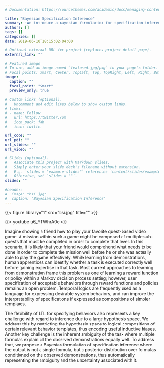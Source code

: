 ```yaml
---
# Documentation: https://sourcethemes.com/academic/docs/managing-content/

title: "Bayesian Specification Inference"
summary: "We introduce a Bayesian formulation for specification inference that enables us to learn logical task specifications with very few examples."
authors: []
tags: []
categories: []
date: 2019-06-10T18:15:02-04:00

# Optional external URL for project (replaces project detail page).
external_link: ""

# Featured image
# To use, add an image named `featured.jpg/png` to your page's folder.
# Focal points: Smart, Center, TopLeft, Top, TopRight, Left, Right, BottomLeft, Bottom, BottomRight.
image:
  caption: ""
  focal_point: "Smart"
  preview_only: true

# Custom links (optional).
#   Uncomment and edit lines below to show custom links.
# links:
# - name: Follow
#   url: https://twitter.com
#   icon_pack: fab
#   icon: twitter

url_code: ""
url_pdf: ""
url_slides: ""
url_video: ""

# Slides (optional).
#   Associate this project with Markdown slides.
#   Simply enter your slide deck's filename without extension.
#   E.g. `slides = "example-slides"` references `content/slides/example-slides.md`.
#   Otherwise, set `slides = ""`.
slides: ""

#header:
#  image: "bsi.jpg"
#  caption: "Bayesian Specification Inference"
---
```



{{< figure library="1" src="bsi.jpg" title="" >}}<br/>


{{< youtube u6_YTWhrA0c >}}<br/>

Imagine showing a friend how to play your favorite quest-based video game. A mission within such a game might be composed of multiple sub-quests that must be completed in order to complete that level. In this scenario, it is likely that your friend would comprehend what needs to be done in order to complete the mission well before he or she was actually able to play the game effectively. While learning from demonstrations, human apprentices can identify whether a task is executed correctly well before gaining expertise in that task. Most current approaches to learning from demonstration frame this problem as one of learning a reward function or policy within a Markov decision process setting; however, user specification of acceptable behaviors through reward functions and policies remains an open problem. Temporal logics are frequently used as a language for expressing desirable system behaviors, and can improve the interpretability of specifications if expressed as compositions of simpler templates.

The flexibility of LTL for specifying behaviors also represents a key challenge with regard to inference due to a large hypothesis space. We address this by restricting the hypothesis space to logical compositions of certain relevant behavior templates, thus encoding useful inductive biases. Another key challenge is the inherent ambiguity of the task where multiple formulas explain all the observed demonstrations equally well. To address that, we propose a Bayesian formulation of specification inference where the output is not a single formula, but a posterior distribution over formulas conditioned on the observed demonstrations, thus automatically representing the ambiguity and the uncertainty associated with it.



<!-- We were able to successfully demonstrate the utility of specification inference on multiple domains. The first was a synthetic domain consisting of an agent moving in a 2D plain with points of interests and threats. The specifications included a set of points of interests to visit, the set of threats to avoid and a set of admissible orderings over the points of interest -->

<!-- The current repertoire of tasks that robots can plan for and can learn from demonstrations is quite limited.  -->

<!-- Traditionally Learning from Demonstrations (LfD) has been viewed in the context of inverse reinforcement learning (IRL). However this formulation of LfD restricts the types of task that robots can learn to the ones that are Markovian -->
